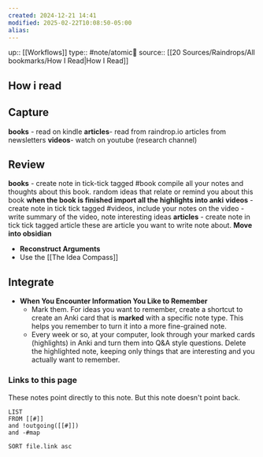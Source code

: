 ```yaml
---
created: 2024-12-21 14:41
modified: 2025-02-22T10:08:50-05:00
alias:
---
```

up::  [[Workflows]]
type:: #note/atomic🌳
source:: [[20 Sources/Raindrops/All bookmarks/How I Read|How I Read]]
## How i read
## Capture
**books** - read on kindle
**articles**- read from raindrop.io
	articles from newsletters
**videos**- watch on youtube (research channel)

## Review
**books** - create note in tick-tick tagged #book
	compile all your notes and thoughts about this book. random ideas that relate or remind you about this book
	**when the book is finished import all the highlights into anki**
**videos** - create note in tick tick tagged #videos, include your notes on the video
	- write summary of the video, note interesting ideas
**articles** -  create note in tick tick tagged article
	these are article you want to write note about.
**Move into obsidian**
- **Reconstruct Arguments**
- Use the [[The Idea Compass]]


## Integrate
- **When You Encounter Information You Like to Remember**
  - Mark them. For ideas you want to remember, create a shortcut to create an Anki card that is **marked** with a specific note type. This helps you remember to turn it into a more fine-grained note.
  - Every week or so, at your computer, look through your marked cards (highlights) in Anki and turn them into Q&A style questions. Delete the highlighted note, keeping only things that are interesting and you actually want to remember.

### Links to this page
These notes point directly to this note. But this note doesn't point back.
```dataview
LIST
FROM [[#]]
and !outgoing([[#]])
and -#map

SORT file.link asc
```
